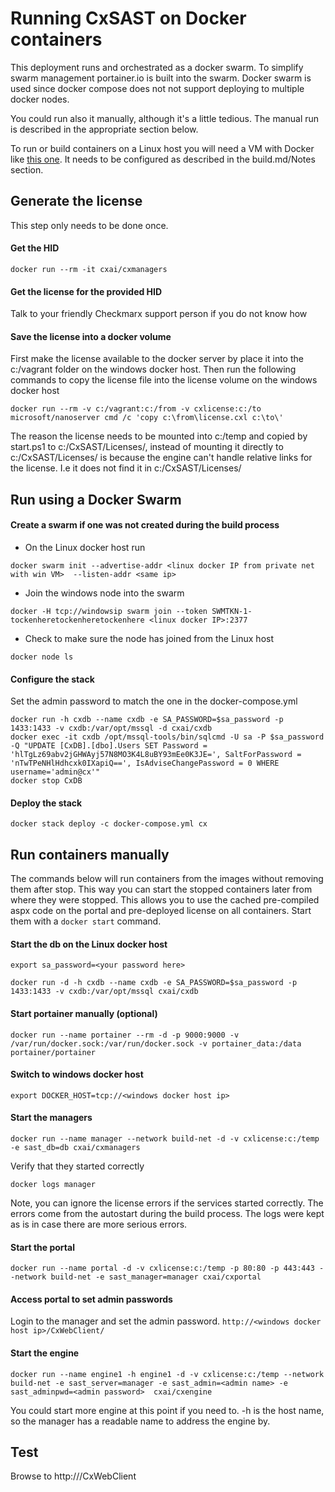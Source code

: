 # Running CxSAST on Docker containers
This deployment runs and orchestrated as a docker swarm. To simplify swarm management portainer.io is built into the swarm. Docker swarm is used since docker compose does not not support deploying to multiple docker nodes.

You could run also it manually, although it's a little tedious. The manual run is described in the appropriate section below.

To run or build containers on a Linux host you will need a VM with Docker like [this one](https://app.vagrantup.com/StefanScherer/boxes/windows_2016_docker). It needs to be configured as described in the build.md/Notes section.

## Generate the license

This step only needs to be done once.

#### Get the HID

`docker run --rm -it cxai/cxmanagers`

#### Get the license for the provided HID

Talk to your friendly Checkmarx support person if you do not know how

#### Save the license into a docker volume

First make the license available to the docker server by place it into the c:/vagrant folder on the windows docker host. Then run the following commands to copy the license file into the license volume on the windows docker host

`docker run --rm -v c:/vagrant:c:/from -v cxlicense:c:/to microsoft/nanoserver cmd /c 'copy c:\from\license.cxl c:\to\'`

The reason the license needs to be mounted into c:/temp and copied by start.ps1 to c:/CxSAST/Licenses/, instead of mounting it directly to c:/CxSAST/Licenses/ is because the engine can't handle relative links for the license. I.e it does not find it in c:/CxSAST/Licenses/

## Run using a Docker Swarm

#### Create a swarm if one was not created during the build process
* On the Linux docker host run

`docker swarm init --advertise-addr <linux docker IP from private net with win VM>  --listen-addr <same ip>`

* Join the windows node into the swarm

`docker -H tcp://windowsip swarm join --token SWMTKN-1-tockenheretockenheretockenhere <linux docker IP>:2377`

* Check to make sure the node has joined from the Linux host

`docker node ls`

#### Configure the stack

Set the admin password to match the one in the docker-compose.yml
```
docker run -h cxdb --name cxdb -e SA_PASSWORD=$sa_password -p 1433:1433 -v cxdb:/var/opt/mssql -d cxai/cxdb
docker exec -it cxdb /opt/mssql-tools/bin/sqlcmd -U sa -P $sa_password  -Q "UPDATE [CxDB].[dbo].Users SET Password = 'hlTgLz69abv2jGHWAyj57N8MO3K4L8uBY93mEe0K3JE=', SaltForPassword = 'nTwTPeNHlHdhcxk0IXapiQ==', IsAdviseChangePassword = 0 WHERE username='admin@cx'"
docker stop CxDB
```

#### Deploy the stack

`docker stack deploy -c docker-compose.yml cx`

## Run containers manually

The commands below will run containers from the images without removing them after stop. This way you can start the stopped containers later from where they were stopped.
This allows you to use the cached pre-compiled aspx code on the portal and pre-deployed license on all containers. Start them with a `docker start` command.

#### Start the db on the Linux docker host

`export sa_password=<your password here>`

`docker run -d -h cxdb --name cxdb -e SA_PASSWORD=$sa_password -p 1433:1433 -v cxdb:/var/opt/mssql cxai/cxdb
`

#### Start portainer manually (optional)

`docker run --name portainer --rm -d -p 9000:9000 -v /var/run/docker.sock:/var/run/docker.sock -v portainer_data:/data portainer/portainer`

#### Switch to windows docker host

`export DOCKER_HOST=tcp://<windows docker host ip>`

#### Start the managers

`docker run --name manager --network build-net -d -v cxlicense:c:/temp -e sast_db=db cxai/cxmanagers`

Verify that they started correctly

`docker logs manager`

Note, you can ignore the license errors if the services started correctly. The errors come from the autostart during the build process. The logs were kept as is in case there are more serious errors.

#### Start the portal

`docker run --name portal -d -v cxlicense:c:/temp -p 80:80 -p 443:443 --network build-net -e sast_manager=manager cxai/cxportal`

#### Access portal to set admin passwords
Login to the manager and set the admin password.
`http://<windows docker host ip>/CxWebClient/`

#### Start the engine

`docker run --name engine1 -h engine1 -d -v cxlicense:c:/temp --network build-net -e sast_server=manager -e sast_admin=<admin name> -e sast_adminpwd=<admin password>  cxai/cxengine`

You could start more engine at this point if you need to. -h is the host name, so the manager has a readable name to address the engine by.

## Test

Browse to http://<windows docker host ip>/CxWebClient
